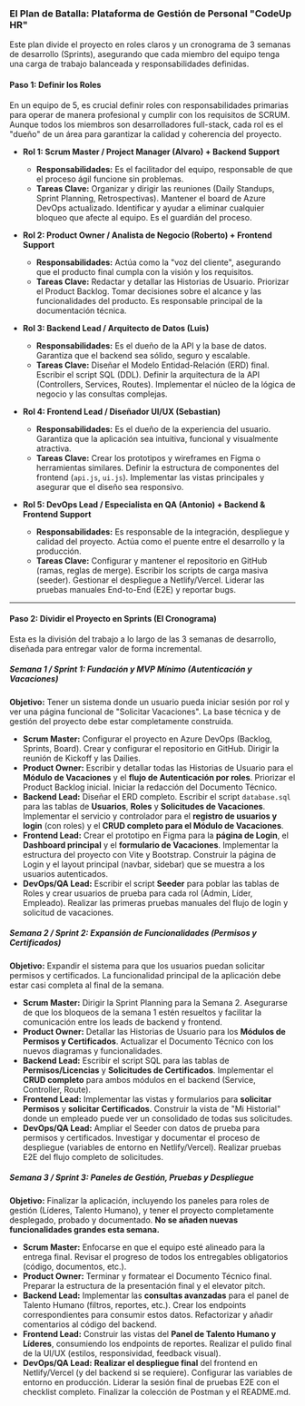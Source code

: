 ### **El Plan de Batalla: Plataforma de Gestión de Personal "CodeUp HR"**

Este plan divide el proyecto en roles claros y un cronograma de 3 semanas de desarrollo (Sprints), asegurando que cada miembro del equipo tenga una carga de trabajo balanceada y responsabilidades definidas.

#### **Paso 1: Definir los Roles**

En un equipo de 5, es crucial definir roles con responsabilidades primarias para operar de manera profesional y cumplir con los requisitos de SCRUM. Aunque todos los miembros son desarrolladores full-stack, cada rol es el "dueño" de un área para garantizar la calidad y coherencia del proyecto.

*   **Rol 1: Scrum Master / Project Manager (Alvaro) + Backend Support**
    *   **Responsabilidades:** Es el facilitador del equipo, responsable de que el proceso ágil funcione sin problemas.
    *   **Tareas Clave:** Organizar y dirigir las reuniones (Daily Standups, Sprint Planning, Retrospectivas). Mantener el board de Azure DevOps actualizado. Identificar y ayudar a eliminar cualquier bloqueo que afecte al equipo. Es el guardián del proceso.

*   **Rol 2: Product Owner / Analista de Negocio (Roberto) + Frontend Support**
    *   **Responsabilidades:** Actúa como la "voz del cliente", asegurando que el producto final cumpla con la visión y los requisitos.
    *   **Tareas Clave:** Redactar y detallar las Historias de Usuario. Priorizar el Product Backlog. Tomar decisiones sobre el alcance y las funcionalidades del producto. Es responsable principal de la documentación técnica.

*   **Rol 3: Backend Lead / Arquitecto de Datos (Luis)**
    *   **Responsabilidades:** Es el dueño de la API y la base de datos. Garantiza que el backend sea sólido, seguro y escalable.
    *   **Tareas Clave:** Diseñar el Modelo Entidad-Relación (ERD) final. Escribir el script SQL (DDL). Definir la arquitectura de la API (Controllers, Services, Routes). Implementar el núcleo de la lógica de negocio y las consultas complejas.

*   **Rol 4: Frontend Lead / Diseñador UI/UX (Sebastian)**
    *   **Responsabilidades:** Es el dueño de la experiencia del usuario. Garantiza que la aplicación sea intuitiva, funcional y visualmente atractiva.
    *   **Tareas Clave:** Crear los prototipos y wireframes en Figma o herramientas similares. Definir la estructura de componentes del frontend (`api.js`, `ui.js`). Implementar las vistas principales y asegurar que el diseño sea responsivo.

*   **Rol 5: DevOps Lead / Especialista en QA (Antonio) + Backend & Frontend Support**
    *   **Responsabilidades:** Es responsable de la integración, despliegue y calidad del proyecto. Actúa como el puente entre el desarrollo y la producción.
    *   **Tareas Clave:** Configurar y mantener el repositorio en GitHub (ramas, reglas de merge). Escribir los scripts de carga masiva (seeder). Gestionar el despliegue a Netlify/Vercel. Liderar las pruebas manuales End-to-End (E2E) y reportar bugs.

---

#### **Paso 2: Dividir el Proyecto en Sprints (El Cronograma)**

Esta es la división del trabajo a lo largo de las 3 semanas de desarrollo, diseñada para entregar valor de forma incremental.

##### **Semana 1 / Sprint 1: Fundación y MVP Mínimo (Autenticación y Vacaciones)**
**Objetivo:** Tener un sistema donde un usuario pueda iniciar sesión por rol y ver una página funcional de "Solicitar Vacaciones". La base técnica y de gestión del proyecto debe estar completamente construida.

*   **Scrum Master:** Configurar el proyecto en Azure DevOps (Backlog, Sprints, Board). Crear y configurar el repositorio en GitHub. Dirigir la reunión de Kickoff y las Dailies.
*   **Product Owner:** Escribir y detallar todas las Historias de Usuario para el **Módulo de Vacaciones** y el **flujo de Autenticación por roles**. Priorizar el Product Backlog inicial. Iniciar la redacción del Documento Técnico.
*   **Backend Lead:** Diseñar el ERD completo. Escribir el script `database.sql` para las tablas de **Usuarios**, **Roles** y **Solicitudes de Vacaciones**. Implementar el servicio y controlador para el **registro de usuarios y login** (con roles) y el **CRUD completo para el Módulo de Vacaciones**.
*   **Frontend Lead:** Crear el prototipo en Figma para la **página de Login**, el **Dashboard principal** y el **formulario de Vacaciones**. Implementar la estructura del proyecto con Vite y Bootstrap. Construir la página de Login y el layout principal (navbar, sidebar) que se muestra a los usuarios autenticados.
*   **DevOps/QA Lead:** Escribir el script **Seeder** para poblar las tablas de Roles y crear usuarios de prueba para cada rol (Admin, Líder, Empleado). Realizar las primeras pruebas manuales del flujo de login y solicitud de vacaciones.

##### **Semana 2 / Sprint 2: Expansión de Funcionalidades (Permisos y Certificados)**
**Objetivo:** Expandir el sistema para que los usuarios puedan solicitar permisos y certificados. La funcionalidad principal de la aplicación debe estar casi completa al final de la semana.

*   **Scrum Master:** Dirigir la Sprint Planning para la Semana 2. Asegurarse de que los bloqueos de la semana 1 estén resueltos y facilitar la comunicación entre los leads de backend y frontend.
*   **Product Owner:** Detallar las Historias de Usuario para los **Módulos de Permisos y Certificados**. Actualizar el Documento Técnico con los nuevos diagramas y funcionalidades.
*   **Backend Lead:** Escribir el script SQL para las tablas de **Permisos/Licencias** y **Solicitudes de Certificados**. Implementar el **CRUD completo** para ambos módulos en el backend (Service, Controller, Route).
*   **Frontend Lead:** Implementar las vistas y formularios para **solicitar Permisos** y **solicitar Certificados**. Construir la vista de "Mi Historial" donde un empleado puede ver un consolidado de todas sus solicitudes.
*   **DevOps/QA Lead:** Ampliar el Seeder con datos de prueba para permisos y certificados. Investigar y documentar el proceso de despliegue (variables de entorno en Netlify/Vercel). Realizar pruebas E2E del flujo completo de solicitudes.

##### **Semana 3 / Sprint 3: Paneles de Gestión, Pruebas y Despliegue**
**Objetivo:** Finalizar la aplicación, incluyendo los paneles para roles de gestión (Líderes, Talento Humano), y tener el proyecto completamente desplegado, probado y documentado. **No se añaden nuevas funcionalidades grandes esta semana.**

*   **Scrum Master:** Enfocarse en que el equipo esté alineado para la entrega final. Revisar el progreso de todos los entregables obligatorios (código, documentos, etc.).
*   **Product Owner:** Terminar y formatear el Documento Técnico final. Preparar la estructura de la presentación final y el elevator pitch.
*   **Backend Lead:** Implementar las **consultas avanzadas** para el panel de Talento Humano (filtros, reportes, etc.). Crear los endpoints correspondientes para consumir estos datos. Refactorizar y añadir comentarios al código del backend.
*   **Frontend Lead:** Construir las vistas del **Panel de Talento Humano y Líderes**, consumiendo los endpoints de reportes. Realizar el pulido final de la UI/UX (estilos, responsividad, feedback visual).
*   **DevOps/QA Lead:** **Realizar el despliegue final** del frontend en Netlify/Vercel (y del backend si se requiere). Configurar las variables de entorno en producción. Liderar la sesión final de pruebas E2E con el checklist completo. Finalizar la colección de Postman y el README.md.